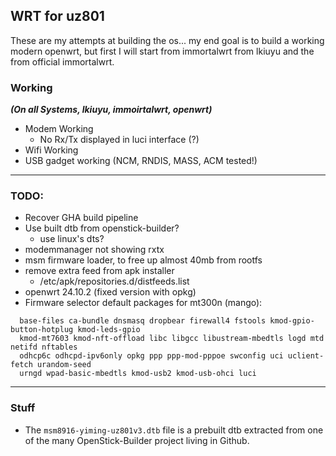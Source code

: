 ## WRT for uz801
These are my attempts at building the os... my end goal is to build a working modern openwrt, but first I will start from immortalwrt from lkiuyu and the from official immortalwrt.

### Working
_**(On all Systems, lkiuyu, immoirtalwrt, openwrt)**_
- Modem Working
  - No Rx/Tx displayed in luci interface (?)
- Wifi Working
- USB gadget working (NCM, RNDIS, MASS, ACM tested!)
---
### TODO:
- Recover GHA build pipeline
- Use built dtb from openstick-builder?
  - use linux's dts?
- modemmanager not showing rxtx
- msm firmware loader, to free up almost 40mb from rootfs
- remove extra feed from apk installer
  - /etc/apk/repositories.d/distfeeds.list
- openwrt 24.10.2 (fixed version with opkg)
- Firmware selector default packages for mt300n (mango): 
```
  base-files ca-bundle dnsmasq dropbear firewall4 fstools kmod-gpio-button-hotplug kmod-leds-gpio
  kmod-mt7603 kmod-nft-offload libc libgcc libustream-mbedtls logd mtd netifd nftables
  odhcp6c odhcpd-ipv6only opkg ppp ppp-mod-pppoe swconfig uci uclient-fetch urandom-seed
  urngd wpad-basic-mbedtls kmod-usb2 kmod-usb-ohci luci
```
---
### Stuff
- The `msm8916-yiming-uz801v3.dtb` file is a prebuilt dtb extracted from one of the many OpenStick-Builder project living in Github.